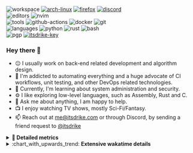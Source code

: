 ![workspace](https://img.shields.io/static/v1?label=&message=workspace:&color=555&style=flat-square)
[![arch-linux](https://img.shields.io/static/v1?logo=arch-linux&label=&message=Arch%20Linux&color=111&logoColor=AAA&style=flat-square)](https://archlinux.org)
[![firefox](https://img.shields.io/static/v1?logo=firefox-browser&label=&message=Firefox&color=111&logoColor=AAA&style=flat-square)](https://mozilla.org/en-US/firefox/)
[![discord](https://img.shields.io/static/v1?logo=discord&label=&message=Discord&color=111&logoColor=AAA&style=flat-square)](https://discord.gg/zmQ3NcSY)
<br>
![editors](https://img.shields.io/static/v1?label=&message=editors:&color=555&style=flat-square)
![nvim](https://img.shields.io/static/v1?logo=neovim&label=&message=NeoVim&color=111&logoColor=AAA&style=flat-square)
<br>
![tools](https://img.shields.io/static/v1?label=&message=tools:&color=555&style=flat-square)
![github-actions](https://img.shields.io/static/v1?logo=github-actions&label=&message=github%20actions&color=111&logoColor=AAA&style=flat-square)
![docker](https://img.shields.io/static/v1?logo=docker&label=&message=docker&color=111&logoColor=AAA&style=flat-square)
![git](https://img.shields.io/static/v1?logo=git&label=&message=git&color=111&logoColor=AAA&style=flat-square)
<br>
![languages](https://img.shields.io/static/v1?label=&message=languages:&color=555&style=flat-square)
![python](https://img.shields.io/static/v1?logo=python&label=&message=python&color=111&logoColor=AAA&style=flat-square&link=)
![rust](https://img.shields.io/static/v1?logo=rust&label=&message=rust&color=111&logoColor=AAA&style=flat-square)
![bash](https://img.shields.io/static/v1?logo=gnu-bash&label=&message=bash&color=111&logoColor=AAA&style=flat-square)
<br>
![pgp](https://img.shields.io/static/v1?label=&message=pgp:&color=555&style=flat-square)
[![itsdrike-key](https://img.shields.io/static/v1?logo=gnuprivacyguard&label=&message=0xFA2745890B7048C0&color=111&logoColor=AAA&style=flat-square)](https://github.com/ItsDrike.gpg)

<!-- Load profile visitor count, but don't display it, keep it as a private stat, no need to show off (888)-->
[](https://visitor-badge.glitch.me/badge?page_id=ItsDrike.ItsDrike)

### Hey there 👋

- :neutral_face: I usually work on back-end related development and algorithm design.
- :man: I'm addicted to automating everything and a huge advocate of CI workflows, unit testing, and other DevOps related technologies.
- :seedling: Currently, I'm learning about system administration and security.
- :gear: I like exploring low-level languages, such as Assembly, Rust and C.
- :speech_balloon: Ask me about anything, I am happy to help.
- :tv: I enjoy watching TV shows, mostly Sci-Fi/Fantasy.
- :mailbox: Reach out at [me@itsdrike.com](mailto:me@itsdrike.com) or through Discord, by sending a friend request to [@itsdrike](https://s.itsdrike.com/discord)

<details>
 <summary> <b>📌 Detailed metrics</b></summary>
 
 <table>
  <tr>
    <th>🙋 Profile Details</th>
    <th>🧮 Repositories traffic</th>
  </tr>
  <tr>
   <td>
     <img alt="" width="400" src="https://github.com/ItsDrike/ItsDrike/blob/master/metrics/profile.svg">
   </td>
   <td>
     <img alt="" width="400" src="https://github.com/ItsDrike/ItsDrike/blob/master/metrics/repositories.svg">
   </td>
  </tr>
  <tr>
    <th>📅 Isometric commit calendar</th>
    <th>🈷️ Most used languages</th>
  </tr>
  <tr>
    <td align="center">
      <img alt="" width="400" src="https://github.com/ItsDrike/ItsDrike/blob/master/metrics/isocalendar.svg">
    </td>
    <td>
      <img alt="" width="400" src="https://github.com/ItsDrike/ItsDrike/blob/master/metrics/languages.svg">
    </td>
  </tr>
  <tr>
   <th>♐ Code snippet of the day</th>
   <th>🌟 Recently starred repositories</th>
  </tr>
  <tr>
   <td align="center">
    <img alt="" width="400" src="https://github.com/ItsDrike/ItsDrike/blob/master/metrics/code_snippet.svg">
   </td>
   <td align="center">
    <img alt="" width="400" src="https://github.com/ItsDrike/ItsDrike/blob/master/metrics/starred_repos.svg">
   </td>
  </tr>
  <tr>
    <th>💡 Coding habits</th>
    <th>⏰ WakaTime plugin</th>
  </tr>
  <tr>
   <td align="center">
    <img alt="" width="400" src="https://github.com/ItsDrike/ItsDrike/blob/master/metrics/habits.svg">
   </td>
   <td align="center">
     <img alt="" width="400" src="https://github.com/ItsDrike/ItsDrike/blob/master/metrics/wakatime.svg">
   </td>
  </tr>
 </table>
</details>

<details>
 <summary>:chart_with_upwards_trend: <b>Extensive wakatime details</b></summary>
 
<!--START_SECTION:waka-->
![Code Time](http://img.shields.io/badge/Code%20Time-4%2C696%20hrs%2012%20mins-blue)

**I'm a Night 🦉** 

```text
🌞 Morning                1140 commits        ██░░░░░░░░░░░░░░░░░░░░░░░   08.35 % 
🌆 Daytime                4166 commits        ████████░░░░░░░░░░░░░░░░░   30.52 % 
🌃 Evening                5123 commits        █████████░░░░░░░░░░░░░░░░   37.53 % 
🌙 Night                  3223 commits        ██████░░░░░░░░░░░░░░░░░░░   23.61 % 
```
📅 **I'm Most Productive on Monday** 

```text
Monday                   2407 commits        ████░░░░░░░░░░░░░░░░░░░░░   17.63 % 
Tuesday                  1930 commits        ████░░░░░░░░░░░░░░░░░░░░░   14.14 % 
Wednesday                2004 commits        ████░░░░░░░░░░░░░░░░░░░░░   14.68 % 
Thursday                 1866 commits        ███░░░░░░░░░░░░░░░░░░░░░░   13.67 % 
Friday                   1727 commits        ███░░░░░░░░░░░░░░░░░░░░░░   12.65 % 
Saturday                 1613 commits        ███░░░░░░░░░░░░░░░░░░░░░░   11.82 % 
Sunday                   2105 commits        ████░░░░░░░░░░░░░░░░░░░░░   15.42 % 
```


📊 **This Week I Spent My Time On** 

```text
💬 Programming Languages: 
Nix                      33 hrs 27 mins      █████████████████████░░░░   82.57 % 
Bash                     1 hr 9 mins         █░░░░░░░░░░░░░░░░░░░░░░░░   02.84 % 
Other                    59 mins             █░░░░░░░░░░░░░░░░░░░░░░░░   02.44 % 
Markdown                 46 mins             ░░░░░░░░░░░░░░░░░░░░░░░░░   01.91 % 
SCSS                     41 mins             ░░░░░░░░░░░░░░░░░░░░░░░░░   01.73 % 

🔥 Editors: 
Neovim                   40 hrs 31 mins      █████████████████████████   100.00 % 

💻 Operating System: 
Linux                    40 hrs 31 mins      █████████████████████████   100.00 % 
```

**I Mostly Code in Python** 

```text
C++                      8 repos             ███░░░░░░░░░░░░░░░░░░░░░░   11.27 % 
Lua                      5 repos             ██░░░░░░░░░░░░░░░░░░░░░░░   07.04 % 
C#                       2 repos             █░░░░░░░░░░░░░░░░░░░░░░░░   02.82 % 
Nix                      2 repos             █░░░░░░░░░░░░░░░░░░░░░░░░   02.82 % 
Java                     1 repo              ░░░░░░░░░░░░░░░░░░░░░░░░░   01.41 % 
```




 Last Updated on 26/06/2024 01:29:17 UTC
<!--END_SECTION:waka-->

</details>
